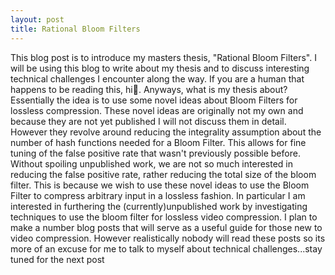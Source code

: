 ```yaml
---
layout: post
title: Rational Bloom Filters 
---
```

This blog post is to introduce my masters thesis, "Rational Bloom Filters". I will be using this blog to write about my thesis and to discuss
interesting technical challenges I encounter along the way. If you are a human that happens to be reading this, hi👋. Anyways, what is my thesis about?
Essentially the idea is to use some novel ideas about Bloom Filters for lossless compression. These novel ideas are originally not my own and because they are not yet published
I will not discuss them in detail. However they revolve around reducing the integrality assumption about the number of hash functions needed for a Bloom Filter. This allows
for fine tuning of the false positive rate that wasn't previously possible before. Without spoiling unpublished work, we are not so much interested in reducing the false positive rate, rather
reducing the total size of the bloom filter. This is because we wish to use these novel ideas to use the Bloom Filter to compress arbitrary input in a lossless fashion. In particular I am interested in 
furthering the (currently)unpublished work by investigating techniques to use the bloom filter for lossless video compression. I plan to make a number blog posts that will serve as a useful guide for those new to video 
compression. However realistically nobody will read these posts so its more of an excuse for me to talk to myself about technical challenges...stay tuned for the next post


